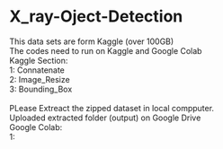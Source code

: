 # X_ray-Oject-Detection
This data sets are form Kaggle (over 100GB) <br>
The codes need to run on Kaggle and Google Colab
<br>
Kaggle Section: <br>
1: Connatenate <br>
2: Image_Resize <br>
3: Bounding_Box <br>
<br>
PLease Extreact the zipped dataset in local compputer. <br>
Uploaded extracted folder (output) on Google Drive 
<br>
Google Colab: <br>
1: 
